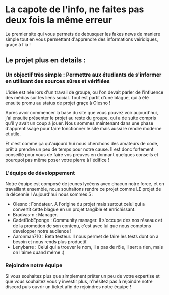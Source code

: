 # La capote de l'info, ne faites pas deux fois la même erreur

Le premier site qui vous permets de debusquer les fakes news de maniere simple tout en vous permettant d'apprendre des informations veiridiques, graçe à l'ia ! 

## Le projet plus en details :

### Un objectif très simple : Permettre aux étudiants de s'informer en utilisant des sources sûres et vérifiées

L'idée est née lors d'un travail de groupe, ou l'on devait parler de l'influence des médias sur les liens social. Tout est partit d'une blague, qui à été ensuite promu au status de projet graçe à Olesno !

Après avoir commencer la base du site que vous pouvez voir aujourd'hui, j'ai ensuite présenter le projet au reste du groupe, qui a de suite compris qu'il y avait un coup à jouer. Nous sommes maintenant dans une phase d'apprentissage pour faire fonctionner le site mais aussi le rendre moderne et utile.

Et c'est comme ça qu'aujourd'hui nous cherchons des amateurs de code, prêt à prendre un peu de temps pour notre cause. Il est donc fortement conseillé pour vous de faire vos preuves en donnant quelques conseils et pourquoi pas même poser votre pierre à l'édifice !

### L'équipe de développement

Notre équipe est composé de jeunes lycéens avec chacun notre force, et en travaillant ensemble, nous souhaitons rendre ce projet comme LE projet de la décennie ! Aujourd'hui nous sommes 5 :
- Olesno : Fondateur. A l'origine du projet mais surtout celui qui a convertit cette blague en un projet tangible et enrichissant.
- Bradvas-n : Manager.
- CadetBobEponge : Community manager. Il s'occupe des nos réseaux et de la promotion de son contenu, c'est avec lui que nous comptons developper notre audience !
- Aaronman710 : Beta testeur. Il nous permet de faire les tests dont on a besoin et nous rends plus productif.
- Lenybarre : Celui qui a trouver le nom, il a pas de rôle, il sert a rien, mais on l'aime quand même :)

### Rejoindre notre équipe

Si vous souhaitez plus que simplement prêter un peu de votre expertise et que vous souhaitez vous y investir plus, n'hésitez pas à rejoindre notre discord puis ouvrir un ticket afin de rejoindres notre équipe !
